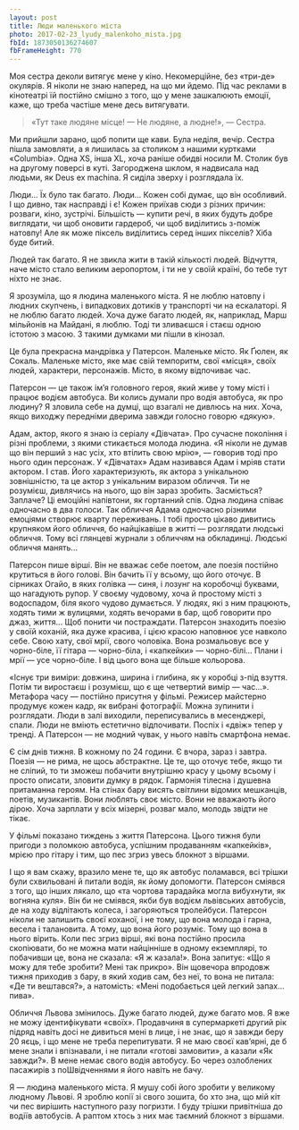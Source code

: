 ```yaml
---
layout: post
title: Люди маленького міста
photo: 2017-02-23_lyudy_malenkoho_mista.jpg
fbId: 1873050136274607
fbFrameHeight: 770
---
```


Моя сестра деколи витягує мене у кіно. Некомерційне, без «три-де» окулярів. Я ніколи не знаю наперед, на що ми йдемо. Під час реклами в кінотеатрі їй постійно смішно з того, що у мене зашкалюють емоції, каже, що треба частіше мене десь витягувати.

<!--more-->

> «Тут таке людяне місце! — Не людяне, а людне!», — Сестра.

Ми прийшли зарано, щоб попити ще кави. Була неділя, вечір. Сестра пішла замовляти, а я лишилась за столиком з нашими куртками «Columbia». Одна XS, інша XL, хоча раніше обидві носили M. Столик був на другому поверсі в куті. Загороджена шклом, я надвисала над людьми, як Deus ex machina. Я сиділа зверху і розглядала їх.

Люди... Їх було так багато. Люди... Кожен собі думає, що він особливий. І що дивно, так насправді і є! Кожен приїхав сюди з різних причин: розваги, кіно, зустрічі. Більшість — купити речі, в яких будуть добре виглядати, чи щоб оновити гардероб, чи щоб виділитись з-поміж натовпу! Але як може піксель виділитись серед інших пікселів? Хіба буде битий.

Людей так багато. Я не звикла жити в такій кількості людей. Відчуття, наче місто стало великим аеропортом, і ти не у своїй країні, бо тебе тут ніхто не знає.

Я зрозуміла, що я людина маленького міста. Я не люблю натовпу і людних скупчень, і випадкових дотиків у транспорті чи на ескалаторі. Я не люблю багато людей. Хоча дуже багато людей, як, наприклад, Марш мільйонів на Майдані, я люблю. Тоді ти зливаєшся і стаєш одною істотою з масою. З такими думками ми пішли в кінозал.

Це була прекрасна мандрівка у Патерсон. Маленьке місто. Як Ґюлен, як Сокаль. Маленьке місто, яке має свій темпоритм, свої «місця», своїх людей, характери, персонажів. Місто, в якому відпочиває час.

Патерсон — це також ім’я головного героя, який живе у тому місті і працює водієм автобуса. Ви колись думали про водія автобуса, як про людину? Я зловила себе на думці, що взагалі не дивлюсь на них. Хоча, якщо виходжу передніми дверима завжди голосно говорю «дякую».

Адам, актор, якого я знаю із серіалу «Дівчата». Про сучасне покоління і різні проблеми, з якими стикається молода людина. «Я ніколи не думав що він перший з нас усіх, хто втілить свою мрію», — говорив тоді про нього один персонаж. У «Дівчатах» Адам називався Адам і мріяв стати актором. І став. Його характеризують, як актора з унікальною зовнішністю, та це актор з унікальним виразом обличчя. Ти не розумієш, дивлячись на нього, що він зараз зробить. Засміється? Заплаче? Ці емоційні напівтони, як гортанний спів. Одна людина співає одночасно в два голоси. Так обличчя Адама одночасно різними емоціями створює кварту переживань. І тобі просто цікаво дивитись крупняком його обличчя, бо найцікавіше в житті — розглядати людські обличчя. Тому всі глянцеві журнали з обличчям на обкладинці. Людські обличчя манять...

Патерсон пише вірші. Він не вважає себе поетом, але поезія постійно крутиться в його голові. Він бачить її у всьому, що його оточує. В сірниках Огайо, в яких голівка — синя, і лозунг на коробочці буквами, що нагадують рупор. У своєму чудовому, хоча й простому місті з водоспадом, біля якого чудово думається. У людях, які з ним працюють, ходять тими ж вулицями, ходять вечорами в бар, щоб говорити про джаз, життя... Щоб понити чи постраждати. Патерсон знаходить поезію у своїй коханій, яка дуже красива, і цією красою наповнює усе навколо себе. Свою хату, свої мрії, свого чоловіка. Вона розмальовує все у чорно-біле, її гітара — чорно-біла, і «капкейки» — чорно-білі... Плани і мрії — усе чорно-біле. І від цього вона ще більше кольорова.

«Існує три виміри: довжина, ширина і глибина, як у коробці з-під взуття. Потім ти виростаєш і розумієш, що є ще четвертий вимір — час...». Метафора часу — постійно присутня у фільмі. Режисер майстерно продумує кожен кадр, як вибрані фотографії. Можна зупинити і розглядати. Люди в залі виходили, переписувались в месенджері, спали. Люди не вміють естетично відпочивати. Поспіх і «двіж» тепер у тренді. А Патерсон — не модний чувак, у нього навіть смартфона немає.

Є сім днів тижня. В кожному по 24 години. Є вчора, зараз і завтра. Поезія — не рима, не щось абстрактне. Це те, що оточує тебе, якщо ти не сліпий, то ти зможеш побачити внутрішню красу у цьому всьому і просто описати, зловити думку в рядок. Гармонія тілесна і душевна притаманна героям. На стінах бару висять світлини відомих мешканців, поетів, музикантів. Вони люблять своє місто. Вони не вважають його дірою. Хоча зарплати у всіх мізерні, розваг мало, молодь звідти не тікає.

У фільмі показано тиждень з життя Патерсона. Цього тижня були пригоди з поломкою автобуса, успішним продаванням «капкейків», мрією про гітару і тим, що пес згриз увесь блокнот з віршами.

І що я вам скажу, вразило мене те, що як автобус поламався, всі трішки були схвильовані й питали водія, як йому допомогти. Патерсон сміявся з того, що інших лякало, що «та чортова тарадайка могла вибухнути, як вогняна куля». Він би не сміявся, якби був водієм львівських автобусів, де на ходу відлітають колеса, і загоряються тролейбуси.
Патерсон ніколи не залишить своєї коханої, і не тому, що вона молода і гарна, весела і талановита. А тому, що вона його розуміє. Тому що вона в нього вірить. Коли пес згриз вірші, які вона постійно просила скопіювати, бо не можна мати найцінніше в одному екземплярі, то побачивши це, вона не сказала: «Я ж казала!». Вона запитує: «Що я можу для тебе зробити? Мені так прикро». Він щовечора впродовж тижня приходив з бару, в який ходив сам, без неї, то вона не питала: «Де ти вештався?», а натомість: «Мені подобається цей легкий запах... пива».

Обличчя Львова змінилось. Дуже багато людей, дуже багато мов. Я вже не можу ідентифікувати «своїх». Продавчиня в супермаркеті другий рік підряд навіть досі не дивиться мені в лице, і не знає, що я завжди беру 20 яєць, і що мене не треба перепитувати. Я не маю своєї кав’ярні, де б мене знали і впізнавали, і не питали «готові замовити», а казали «Як завжди?». В мене немає свого водія автобусу. Бо через озлоблених пасажирів з поШвідченнями я його навіть не бачу.

Я — людина маленького міста. Я мушу собі його зробити у великому людному Львові. Я зроблю копії зі свого зошита, бо хто зна, що мій кіт чи пес вирішить наступного разу погризти. І буду трішки привітніша до водіїв автобусів. А раптом хтось з них має таємний блокнот з віршами.
